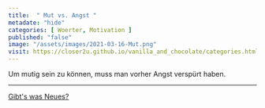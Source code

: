 ```yaml
--- 
title:  " Mut vs. Angst "
metadate: "hide"
categories: [ Woerter, Motivation ]
published: "false"
image: "/assets/images/2021-03-16-Mut.png"
visit: https://closer2u.github.io/vanilla_and_chocolate/categories.html#motivation
---
```


Um mutig sein zu können, muss man vorher Angst verspürt haben.

***

[Gibt's was Neues?](https://github.com/Closer2U)